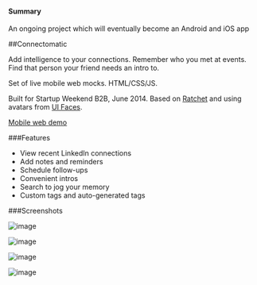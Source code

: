 <h4>Summary</h4>
<p>An ongoing project which will eventually become an Android and iOS app</p>

##Connectomatic

Add intelligence to your connections. Remember who you met at events. Find that person your friend needs an intro to.

Set of live mobile web mocks. HTML/CSS/JS.

Built for Startup Weekend B2B, June 2014. Based on [Ratchet](http://goratchet.com/) and using avatars from [UI Faces](http://uifaces.com/).

[Mobile web demo](http://connectomatic.herokuapp.com/)

###Features

* View recent LinkedIn connections
* Add notes and reminders
* Schedule follow-ups
* Convenient intros
* Search to jog your memory
* Custom tags and auto-generated tags

###Screenshots

![image](https://raw.githubusercontent.com/jennielees/connectomatic/master/screenshots/home_2.png)

![image](https://raw.githubusercontent.com/jennielees/connectomatic/master/screenshots/home_3.png)

![image](https://raw.githubusercontent.com/jennielees/connectomatic/master/screenshots/tags_1.png)

![image](https://raw.githubusercontent.com/jennielees/connectomatic/master/screenshots/intro_2.png)